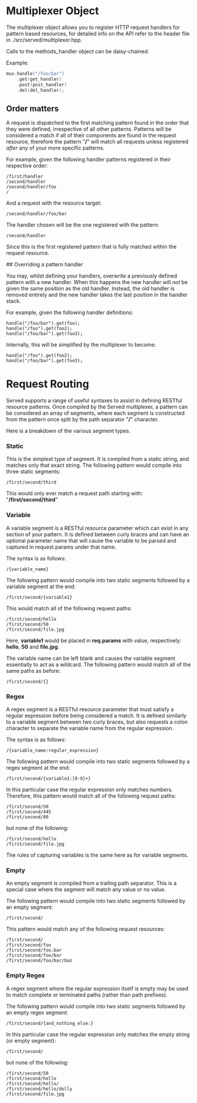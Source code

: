 Multiplexer Object
==================

The multiplexer object allows you to register HTTP request handlers for pattern based resources, for detailed info on the API refer to the header file in ./src/served/multiplexer.hpp.

Calls to the methods_handler object can be daisy-chained.

Example:

``` cpp
mux.handle("/foo/bar")
	.get(get_handler)
	.post(post_handler)
	.del(del_handler);
```

## Order matters

A request is dispatched to the first matching pattern found in the order that they were defined, irrespective of all other patterns. Patterns will be considered a match if all of their components are found in the request resource, therefore the pattern "**/**" will match all requests unless registered *after* any of your more specific patterns.

For example, given the following handler patterns registered in their respective order:

```
/first/handler
/second/handler
/second/handler/foo
/
```

And a request with the resource target:

```
/second/handler/foo/bar
```

The handler chosen will be the one registered with the pattern:

```
/second/handler
```

Since this is the first registered pattern that is fully matched within the request resource.

## Overriding a pattern handler

You may, whilst defining your handlers, overwrite a previously defined pattern with a new handler. When this happens the new handler will *not* be given the same position as the old handler. Instead, the old handler is removed entirely and the new handler takes the last position in the handler stack.

For example, given the following handler definitions:

```
handle("/foo/bar").get(foo);
handle("/foo").get(foo2);
handle("/foo/bar").get(foo3);
```

Internally, this will be simplified by the multiplexer to become:

```
handle("/foo").get(foo2);
handle("/foo/bar").get(foo3);
```

# Request Routing

Served supports a range of useful syntaxes to assist in defining RESTful resource patterns. Once compiled by the Served multiplexer, a pattern can be considered an array of segments, where each segment is constructed from the pattern once split by the path separator "**/**" character.

Here is a breakdown of the various segment types.

### Static

This is the simplest type of segment. It is compiled from a static string, and matches only that exact string. The following pattern would compile into three static segments:

```
/first/second/third
```

This would only ever match a request path starting with: "**/first/second/third**"

### Variable

A variable segment is a RESTful resource parameter which can exist in any section of your pattern. It is defined between curly braces and can have an optional parameter name that will cause the variable to be parsed and captured in request.params under that name.

The syntax is as follows:

```
/{variable_name}
```

The following pattern would compile into two static segments followed by a variable segment at the end:

```
/first/second/{variable1}
```

This would match all of the following request paths:

```
/first/second/hello
/first/second/50
/first/second/file.jpg
```

Here, **variable1** would be placed in **req.params** with value, respectively: **hello**, **50** and **file.jpg**.

The variable name can be left blank and causes the variable segment essentially to act as a wildcard. The following pattern would match all of the same paths as before:

```
/first/second/{}
```

### Regex

A regex segment is a RESTful resource parameter that must satisfy a regular expression before being considered a match. It is defined similarly to a variable segment between two curly braces, but also requests a colon character to separate the variable name from the regular expression.

The syntax is as follows:

```
/{variable_name:regular_expression}
```

The following pattern would compile into two static segments followed by a regex segment at the end:

```
/first/second/{variable1:[0-9]+}
```

In this particular case the regular expression only matches numbers. Therefore, this pattern would match all of the following request paths:

```
/first/second/50
/first/second/445
/first/second/80
```

but none of the following:

```
/first/second/hello
/first/second/file.jpg
```

The rules of capturing variables is the same here as for variable segments.

### Empty

An empty segment is compiled from a trailing path separator. This is a special case where the segment will match any value or no value.

The following pattern would compile into two static segments followed by an empty segment:

```
/first/second/
```

This pattern would match any of the following request resources:

```
/first/second/
/first/second/foo
/first/second/foo.bar
/first/second/foo/bar
/first/second/foo/bar/baz
```

### Empty Regex

A regex segment where the regular expression itself is empty may be used to match complete or terminated paths (rather than path prefixes).

The following pattern would compile into two static segments followed by an empty regex segment:

```
/first/second/{and_nothing_else:}
```

In this particular case the regular expression only matches the empty string (or empty segment):

```
/first/second/
```

but none of the following:

```
/first/second/50
/first/second/hello
/first/second/hello/
/first/second/hello/dolly
/first/second/file.jpg
```
